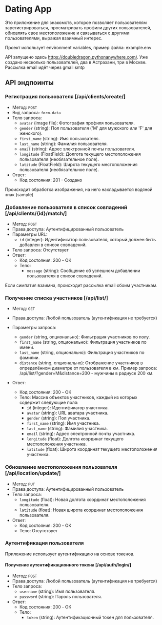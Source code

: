 # Dating App

Это приложение для знакомств, которое позволяет пользователям зарегистрироваться, просматривать профили других пользователей, обновлять свое местоположение и связываться с другими пользователями, выражая взаимный интерес.

Проект использует environment variables, пример файла: example.env

API запущено здесь https://doubledragon.pythonanywhere.com/.
Уже создано несколько пользователей, два в Астрахани, три в Москве. Рассылка email идёт через gmail smtp

## API эндпоинты

### Регистрация пользователя [/api/clients/create/]

- Метод: `POST`
- Вид запроса: `form-data`
- Тело запроса:
    - `avatar` (image file): Фотография профиля пользователя.
    - `gender` (string): Пол пользователя ('M' для мужского или 'F' для женского).
    - `first_name` (string): Имя пользователя.
    - `last_name` (string): Фамилия пользователя.
    - `email` (string): Адрес электронной почты пользователя.
    - `longitude` (FloatField): Долгота текущего местоположения пользователя (необязательное поле). 
    - `latitude` (FloatField): Широта текущего местоположения пользователя (необязательное поле).
- Ответ:
    - Код состояния: 201 - Создано

Происходит обработка изображения, на него накладывается водяной знак (sample)

### Добавление пользователя в список совпадений [/api/clients/{id}/match/]

- Метод: `POST`
- Права доступа: Аутентифицированный пользователь
- Параметры URL:
    - `id` (integer): Идентификатор пользователя, который должен быть добавлен в список совпадений.
- Тело запроса: Отсутствует
- Ответ:
    - Код состояния: 200 - OK
    - Тело:
        - `message` (string): Сообщение об успешном добавлении пользователя в список совпадений.
  
Если симпатия взаимна, происходит рассылка email обоим участникам.

### Получение списка участников [/api/list/]

- Метод: `GET`
- Права доступа: Любой пользователь (аутентификация не требуется)
- Параметры запроса:
    - `gender` (string, опционально): Фильтрация участников по полу.
    - `first_name` (string, опционально): Фильтрация участников по имени.
    - `last_name` (string, опционально): Фильтрация участников по фамилии.
    - `distance` (string, опционально): Отображение участников в определённом диаметре от пользователя в км.
Пример запроса: /api/list/?gender=M&distance=200 - мужчины в радиусе 200 км.  

- Ответ:
    - Код состояния: 200 - OK
    - Тело: Массив объектов участников, каждый из которых содержит следующие поля:
        - `id` (integer): Идентификатор участника.
        - `avatar` (string): URL аватара участника.
        - `gender` (string): Пол участника.
        - `first_name` (string): Имя участника.
        - `last_name` (string): Фамилия участника.
        - `email` (string): Адрес электронной почты участника.
        - `longitude` (float): Долгота координат текущего местоположения участника.
        - `latitude` (float): Широта координат текущего местоположения участника.

### Обновление местоположения пользователя [/api/location/update/]

- Метод: `PUT`
- Права доступа: Аутентифицированный пользователь
- Тело запроса:
    - `longitude` (float): Новая долгота координат местоположения пользователя.
    - `latitude` (float): Новая широта координат местоположения пользователя.
- Ответ:
    - Код состояния: 200 - OK
    - Тело: Отсутствует

### Аутентификация пользователя

Приложение использует аутентификацию на основе токенов.

#### Получение аутентификационного токена [/api/auth/login/]

- Метод: `POST`
- Права доступа: Любой пользователь (аутентификация не требуется)
- Тело запроса:
    - `username` (string): Имя пользователя.
    - `password` (string): Пароль пользователя.
- Ответ:
    - Код состояния: 200 - OK
    - Тело:
        - `token` (string): Аутентификационный токен для пользователя.